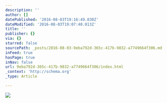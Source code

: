 ```yaml
---
description: ''
author: []
datePublished: '2016-08-03T19:16:49.830Z'
dateModified: '2016-08-03T19:07:40.013Z'
title: ''
publisher: {}
via: {}
starred: false
sourcePath: _posts/2016-08-03-9eba792d-365c-417b-9832-a7749664f306.md
inFeed: true
hasPage: true
inNav: false
url: 9eba792d-365c-417b-9832-a7749664f306/index.html
_context: 'http://schema.org'
_type: Article

---
```

![](https://the-grid-user-content.s3-us-west-2.amazonaws.com/efee4e39-c7e3-4502-8755-42013ea74007.png)